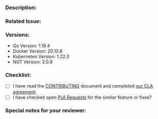 <!--- Provide a general summary of your changes in the Title above -->

### Description:

<!-- Describe your changes in detail -->
<!-- It would be better to describe the details especially What changed and Why you changed -->

### Related Issue:

<!-- This project mainly accepts pull requests related to open issues -->
<!-- NOTE: If suggesting a new feature or change, please discuss it in an issue first -->
<!-- NOTE: If fixing a bug, there should be an issue describing it with steps to reproduce -->
<!-- Please link to the issue here: -->

### Versions:

<!--- Please change the versions below along with your environment -->

- Go Version: 1.19.4
- Docker Version: 20.10.8
- Kubernetes Version: 1.22.0
- NGT Version: 2.0.8

### Checklist:

<!-- For completed items, change [ ] to [x]. -->
<!-- NOTE: these things are not required to open a PR and can be done afterwards / while the PR is open. -->

- [ ] I have read the [CONTRIBUTING](https://github.com/vdaas/vald/blob/main/CONTRIBUTING.md) document and completed [our CLA agreement](https://cla-assistant.io/vdaas/vald).
- [ ] I have checked open [Pull Requests](https://github.com/vdaas/vald/pulls) for the similar feature or fixes?

### Special notes for your reviewer:

<!-- Please tell us anything you would like to share to reviewers related this PR -->
